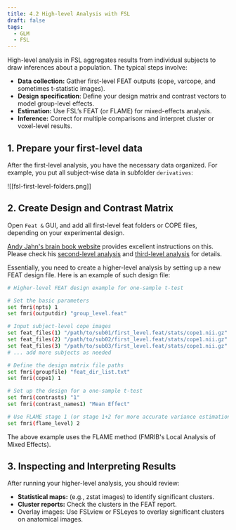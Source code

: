 ```yaml
---
title: 4.2 High-level Analysis with FSL
draft: false
tags:
  - GLM
  - FSL
---
```


High-level analysis in FSL aggregates results from individual subjects to draw inferences about a population. The typical steps involve:

- **Data collection:** Gather first-level FEAT outputs (cope, varcope, and sometimes t-statistic images).
- **Design specification**: Define your design matrix and contrast vectors to model group-level effects.
- **Estimation:** Use FSL’s FEAT (or FLAME) for mixed-effects analysis.
- **Inference:** Correct for multiple comparisons and interpret cluster or voxel-level results.

## 1. Prepare your first-level data

After the first-level analysis, you have the necessary data organized. For example, you put all subject-wise data in subfolder `derivatives`:

![[fsl-first-level-folders.png]]

## 2. Create Design and Contrast Matrix 

Open `Feat &` GUI, and add all first-level feat folders or COPE files, depending on your experimental design. 

[Andy Jahn's brain book website](https://andysbrainbook.readthedocs.io/en/latest/index.html) provides excellent instructions on this. Please check his [second-level analysis](https://andysbrainbook.readthedocs.io/en/latest/fMRI_Short_Course/fMRI_07_2ndLevelAnalysis.html) and [third-level analysis](https://andysbrainbook.readthedocs.io/en/latest/fMRI_Short_Course/fMRI_08_3rdLevelAnalysis.html) for details.

Essentially, you need to create a higher-level analysis by setting up a new FEAT design file. Here is an example of such design file: 

```bash
# Higher-level FEAT design example for one-sample t-test

# Set the basic parameters
set fmri(npts) 1
set fmri(outputdir) "group_level.feat"

# Input subject-level cope images
set feat_files(1) "/path/to/sub01/first_level.feat/stats/cope1.nii.gz"
set feat_files(2) "/path/to/sub02/first_level.feat/stats/cope1.nii.gz"
set feat_files(3) "/path/to/sub03/first_level.feat/stats/cope1.nii.gz"
# ... add more subjects as needed

# Define the design matrix file paths
set fmri(groupfile) "feat_dir_list.txt"
set fmri(cope1) 1

# Set up the design for a one-sample t-test
set fmri(contrasts) "1"
set fmri(contrast_names1) "Mean Effect"

# Use FLAME stage 1 (or stage 1+2 for more accurate variance estimation)
set fmri(flame_level) 2
```

The above example uses the FLAME method (FMRIB's Local Analysis of Mixed Effects). 

## 3. Inspecting and Interpreting Results

After running your higher-level analysis, you should review:

- **Statistical maps:** (e.g., zstat images) to identify significant clusters.
- **Cluster reports:** Check the clusters in the FEAT report.
- Overlay images: Use FSLview or FSLeyes to overlay significant clusters on anatomical images.
